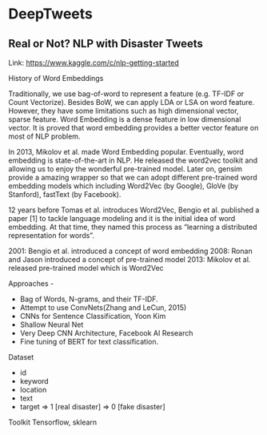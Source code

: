 # DeepTweets

## Real or Not? NLP with Disaster Tweets

Link: https://www.kaggle.com/c/nlp-getting-started

History of Word Embeddings

Traditionally, we use bag-of-word to represent a feature (e.g. TF-IDF or Count Vectorize). Besides BoW, we can apply LDA or LSA on word feature. However, they have some limitations such as high dimensional vector, sparse feature. Word Embedding is a dense feature in low dimensional vector. It is proved that word embedding provides a better vector feature on most of NLP problem.

In 2013, Mikolov et al. made Word Embedding popular. Eventually, word embedding is state-of-the-art in NLP. He released the word2vec toolkit and allowing us to enjoy the wonderful pre-trained model. Later on, gensim provide a amazing wrapper so that we can adopt different pre-trained word embedding models which including Word2Vec (by Google), GloVe (by Stanford), fastText (by Facebook).

12 years before Tomas et al. introduces Word2Vec, Bengio et al. published a paper [1] to tackle language modeling and it is the initial idea of word embedding. At that time, they named this process as “learning a distributed representation for words”.

2001: Bengio et al. introduced a concept of word embedding
2008: Ronan and Jason introduced a concept of pre-trained model
2013: Mikolov et al. released pre-trained model which is Word2Vec

Approaches - 

* Bag of Words, N-grams, and their TF-IDF.
* Attempt to use ConvNets(Zhang and LeCun, 2015)
* CNNs for Sentence Classification, Yoon Kim
* Shallow Neural Net
* Very Deep CNN Architecture, Facebook AI Research
* Fine tuning of BERT for text classification.  

Dataset

- id
- keyword
- location
- text
- target
    => 1 [real disaster]
    => 0 [fake disaster]

Toolkit
    Tensorflow, sklearn

